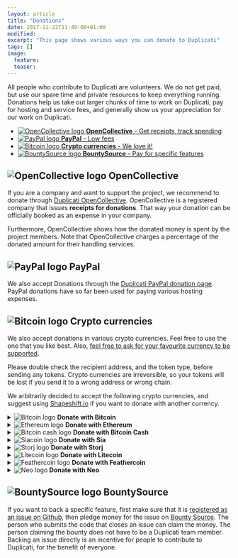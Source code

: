 ```yaml
---
layout: article
title: "Donations"
date: 2017-11-22T11:49:00+01:00
modified:
excerpt: "This page shows various ways you can donate to Duplicati"
tags: []
image:
  feature:
  teaser:
---
```



All people who contribute to Duplicati are volunteers. We do not get paid, but use our spare time and private resources to keep everything running. Donations help us take out larger chunks of time to work on Duplicati, pay for hosting and service fees, and generally show us your appreciation for our work on Duplicati.

<nav class="toc">
<ul>
  <li><a href="#opencollective"><img src="{{ site.url }}/images/opencollective.png" alt="OpenCollective logo" title="OpenCollective"> <b>OpenCollective</b> - Get receipts, track spending</a></li>
  <li><a href="#paypal"><img src="{{ site.url }}/images/paypal.png" alt="PayPal logo" title="PayPal"> <b>PayPal</b> - Low fees</a></li>
  <li><a href="#crypto"><img src="{{ site.url }}/images/bitcoin.png" alt="Bitcoin logo" title="Donate with crypto"> <b>Crypto currencies</b> - We love it!</a></li>
  <li><a href="#bountysource"><img src="{{ site.url }}/images/bountysource.png" alt="BountySource logo" title="BountySource"> <b>BountySource</b> - Pay for specific features</a></li>
</ul>
</nav>

<h2 id="opencollective" name="opencollective"><img alt="OpenCollective logo" src="{{ site.url }}/images/opencollective.png" title="OpenCollective" /> OpenCollective</h2>

If you are a company and want to support the project, we recommend to donate through [Duplicati OpenCollective](https://opencollective.com/duplicati). OpenCollective is a registered company that issues **receipts for donations**. That way your donation can be officially booked as an expense in your company. 

Furthermore, OpenCollective shows how the donated money is spent by the project members. Note that OpenCollective charges a percentage of the donated amount for their handling services.

<h2 id="paypal" name="paypal"><img src="{{ site.url }}/images/paypal.png" alt="PayPal logo" title="PayPal"> PayPal</h2>

We also accept Donations through the [Duplicati PayPal donation page](https://www.paypal.com/cgi-bin/webscr?cmd=_xclick&business=paypal%40hexad.dk&item_name=Duplicati%20Donation&no_shipping=2&no_note=1&tax=0&currency_code=EUR&bn=PP-DonationsBF&charset=UTF-8&lc=US). PayPal donations have so far been used for paying various hosting expenses.

<h2 id="crypto" name="crypto"><img src="{{ site.url }}/images/bitcoin.png" alt="Bitcoin logo" title="Donate with crypto"> Crypto currencies</h2>

We also accept donations in various crypto currencies. Feel free to use the one that you like best. Also, [feel free to ask for your favourite currency to be supported](https://forum.duplicati.com).

Please double check the recipient address, and the token type, before sending any tokens. Crypto currencies are irreversible, so your tokens will be lost if you send it to a wrong address or wrong chain.

We arbitrarily decided to accept the following crypto currencies, and suggest using [Shapeshift.io](https://www.shapeshift.io/) if you want to donate with another currency. 

<details>
  <summary><img alt="Bitcoin logo" src="{{ site.url }}/images/bitcoin.png" title="Bitcoin" /> <b>Donate with Bitcoin</b></summary>
  <img alt="Bitcoin QR code 1Lfzs4EQBtjqQyARfxW1vH5JMRaz7tVCir" src="{{ site.url }}/images/bitcoin-qr_new.png" title="1Lfzs4EQBtjqQyARfxW1vH5JMRaz7tVCir" />
  
  Bitcoin Address: 1Lfzs4EQBtjqQyARfxW1vH5JMRaz7tVCir
</details>

<details>
  <summary><img alt="Ethereum logo" src="{{ site.url }}/images/ethereum.png" title="Ethereum" /> <b>Donate with Ethereum</b></summary>
  <img alt="Ethereum QR code 0xa122e65b01fd18dad0caafc8122e83a3f6cf73a5" src="{{ site.url }}/images/ethereum-qr.png"  title="0xa122e65b01fd18dad0caafc8122e83a3f6cf73a5" />
  
  Ethereum Address: 0xa122e65b01fd18dad0caafc8122e83a3f6cf73a5
</details>

<details>
  <summary><img alt="Bitcoin cash logo" src="{{ site.url }}/images/bitcoincash.png" title="Bitcoin cash" /> <b>Donate with Bitcoin Cash</b></summary>
  <img alt="Bitcoin cash QR code 165gSZ9UshGyUKPyguWELJ9cbxvmsNzYCw" src="{{ site.url }}/images/bitcoin-cash-qr.png" title="165gSZ9UshGyUKPyguWELJ9cbxvmsNzYCw" />
  
  Bitcoin Cash Address: 165gSZ9UshGyUKPyguWELJ9cbxvmsNzYCw
</details>

<details>
  <summary><img alt="Siacoin logo" src="{{ site.url }}/images/siacoin.png" title="Siacoin" /> <b>Donate with Sia</b></summary>
  <img alt="Sia QR code cd1811d152f8ff8fdbcc7a55ed059f22b9d944cf1208a6258180ca3e78789ac0d98e463a9a92" src="{{ site.url }}/images/bitcoin-cash-qr.png" title="cd1811d152f8ff8fdbcc7a55ed059f22b9d944cf1208a6258180ca3e78789ac0d98e463a9a92" />
  
  Sia Address: cd1811d152f8ff8fdbcc7a55ed059f22b9d944cf1208a6258180ca3e78789ac0d98e463a9a92
</details>

<details>
  <summary><img alt="Storj logo" src="{{ site.url }}/images/storj.png" title="Storj" /> <b>Donate with Storj</b></summary>
  <img alt="Storj QR code 0x549d724ba23f9bfc51ca953268da278cf1584428" src="{{ site.url }}/images/storj-qr.png" title="0x549d724ba23f9bfc51ca953268da278cf1584428" />
  
  Storj Address: 0x549d724ba23f9bfc51ca953268da278cf1584428
</details>

<details>
  <summary><img alt="Litecoin logo" src="{{ site.url }}/images/litecoin.png" title="Litecoin" /> <b>Donate with Litecoin</b></summary>
  <img alt="Litecoin QR code LQWT1CyioWDLB5EL9qotK69VqYbKU6Niro" src="{{ site.url }}/images/litecoin-qr.png" title="LQWT1CyioWDLB5EL9qotK69VqYbKU6Niro" />
  
  Litecoin Address: MEy3kLHHvr9HkhJnFovn4AeAo5ScZ9nKQ9
</details>

<details>
  <summary><img alt="Feathercoin logo" src="{{ site.url }}/images/feathercoin.png" title="Feathercoin" /> <b>Donate with Feathercoin</b></summary>
  <img alt="Feathercoin QR code 6uohdnDjH9h3safydBNBZhfKmJ3nFJDG53" src="{{ site.url }}/images/feathercoin-qr.png" title="6uohdnDjH9h3safydBNBZhfKmJ3nFJDG53" />
  Feathercoin Address: 6uohdnDjH9h3safydBNBZhfKmJ3nFJDG53
</details>

<details>
  <summary><img alt="Neo logo" src="{{ site.url }}/images/neo.png" title="Neo" /> <b>Donate with Neo</b></summary>
  <img alt="Neo QR code AU3HPqquJWg9Vwqkh4PgRWpo5eQpoUHJEi" src="{{ site.url }}/images/neo-qr.png" title="AU3HPqquJWg9Vwqkh4PgRWpo5eQpoUHJEi" />
  
  Neo Address: AU3HPqquJWg9Vwqkh4PgRWpo5eQpoUHJEi
</details>

<h2 id="bountysource" name="bountysource"><img src="{{ site.url }}/images/bountysource.png" alt="BountySource logo" title="BountySource"> BountySource</h2>

If you want to back a specific feature, first make sure that it is [registered as an issue on Github](https://github.com/duplicati/duplicati/issues), then pledge money for the issue on [Bounty Source](https://www.bountysource.com/teams/duplicati/issues). 
The person who submits the code that closes an issue can claim the money. The person claiming the bounty does not have to be a Duplicati team member. Backing an issue directly is an incentive for people to contribute to Duplicati, for the benefit of everyone.
